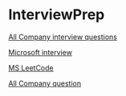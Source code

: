 # InterviewPrep

[All Company interview questions](https://github.com/hxu296/leetcode-company-wise-problems-2022?tab=readme-ov-file)

[Microsoft interview](https://www.geeksforgeeks.org/microsoft-topics-interview-preparation/)

[MS LeetCode](https://leetcode.com/problem-list/55vr69d7/)

[All Company question](https://gist.github.com/krishnadey30/88c4e2f601e96597974c00185e479532)
